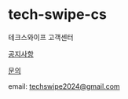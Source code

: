 # tech-swipe-cs
테크스와이프 고객센터

[공지사항](./공지사항/README.md)

[문의](https://github.com/no-commit-today/tech-swipe-cs/issues)

email: techswipe2024@gmail.com
